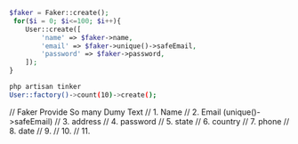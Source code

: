 ```php
$faker = Faker::create();
 for($i = 0; $i<=100; $i++){
    User::create([
        'name' => $faker->name,
        'email' => $faker->unique()->safeEmail,
        'password' => $faker->password,
    ]);
}
```
```sh
php artisan tinker
User::factory()->count(10)->create();
```
// Faker Provide So many Dumy Text
// 1. Name
// 2. Email (unique()->safeEmail)
// 3. address
// 4. password
// 5. state
// 6. country
// 7. phone
// 8. date
// 9. 
// 10.
// 11.
